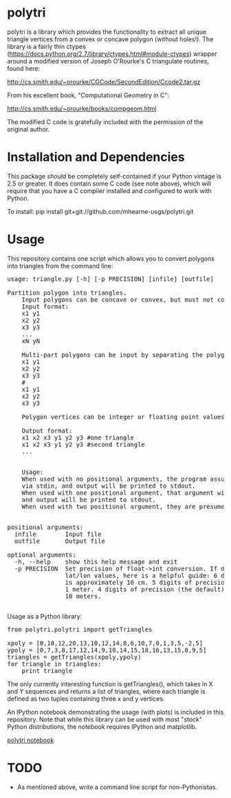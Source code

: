 polytri
=======

polytri is a library which provides the functionality to extract all
unique triangle vertices from a convex or concave polygon (without holes!).  The library is
a fairly thin ctypes (https://docs.python.org/2.7/library/ctypes.html#module-ctypes)
wrapper around a modified version of Joseph O'Rourke's C triangulate routines, found here:

http://cs.smith.edu/~orourke/CGCode/SecondEdition/Ccode2.tar.gz

From his excellent book, "Computational Geometry in C":

http://cs.smith.edu/~orourke/books/compgeom.html

The modified C code is gratefully included with the permission of the original author.

Installation and Dependencies
=============================

This package *should* be completely self-contained if your Python vintage is 2.5 or greater.
It does contain some C code (see note above), which will require that you have a C compiler
installed and configured to work with Python.

To install:
pip install git+git://github.com/mhearne-usgs/polytri.git

Usage
======

This repository contains one script which allows you to convert polygons into triangles from the command line:
<pre>
usage: triangle.py [-h] [-p PRECISION] [infile] [outfile]

Partition polygon into triangles.
    Input polygons can be concave or convex, but must not contain any holes.
    Input format:
    x1 y1
    x2 y2
    x3 y3
    ...
    xN yN

    Multi-part polygons can be input by separating the polygons with lines starting with #.
    x1 y1
    x2 y2
    x3 y3
    #
    x1 y1
    x2 y2
    x3 y3

    Polygon vertices can be integer or floating point values.

    Output format:
    x1 x2 x3 y1 y2 y3 #one triangle
    x1 x2 x3 y1 y2 y3 #second triangle
    ...
    
    
    Usage:
    When used with no positional arguments, the program assumes that x,y pairs will arrive
    via stdin, and output will be printed to stdout.
    When used with one positional argument, that argument will be presumed to be an input text file,
    and output will be printed to stdout.
    When used with two positional argument, they are presumed to be the input and output file names.
    

positional arguments:
  infile        Input file
  outfile       Output file

optional arguments:
  -h, --help    show this help message and exit
  -p PRECISION  Set precision of float->int conversion. If dealing with
                lat/lon values, here is a helpful guide: 6 digits of precision
                is approximately 10 cm. 5 digits of precision is approximately
                1 meter. 4 digits of precision (the default) is approximately
                10 meters.

</pre>

Usage as a Python library:

<pre>
from polytri.polytri import getTriangles

xpoly = [0,10,12,20,13,10,12,14,8,6,10,7,0,1,3,5,-2,5]
ypoly = [0,7,3,8,17,12,14,9,10,14,15,18,16,13,15,8,9,5]
triangles = getTriangles(xpoly,ypoly)
for triangle in triangles:
    print triangle
</pre>

The only currently interesting function is getTriangles(), which takes in X and Y
sequences and returns a list of triangles, where each triangle is defined as two 
tuples containing three x and y vertices.

An IPython notebook demonstrating the usage (with plots) is included in this repository.  Note that 
while this library can be used with most "stock" Python distributions, the notebook requires IPython and 
matplotlib. 

<a href="http://nbviewer.ipython.org/github/mhearne-usgs/polytri/blob/master/notebooks/polytri_examples.ipynb">polytri notebook</a>

TODO
====

* As mentioned above, write a command line script for non-Pythonistas.

